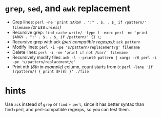 # `grep`, `sed`, and `awk` replacement

* Grep lines:      `perl -ne 'print $ARGV . ":" . $. . $_ if /pattern/' filename` *(or use `unless`)*
* Recursive grep:  `find cache-write/ -type f -exec perl -ne 'print $ARGV . ":" . $. . $_ if /pattern/' {} \;`
* Recursive grep with ack *(perl compatible regexps)*: `ack pattern`
* Modify lines:    `perl -i -pe 's/pattern/replacement/g' filename`
* Delete lines:    `perl -i -ne 'print if not /bar/' filename`
* Recursively modify files: `ack -l --print0 pattern | xargs -r0 perl -i -pe 's/pattern/replacement/g'`
* Print nth *(8th in example)* column, count starts from `0`: `perl -lane 'if (/pattern/) { print $F[8] }' ./file`

# hints

Use `ack` instead of `grep` or `find` + `perl`, since it has better syntax than find+perl, and perl-compatible regexps, so you can test them.
